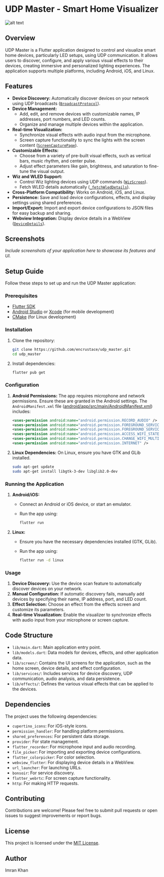 # UDP Master - Smart Home Visualizer

![alt text](https://github.com/encrustace/udp_master/blob/main/assets/screenshot.png?raw=true)

## Overview

UDP Master is a Flutter application designed to control and visualize smart home devices, particularly LED setups, using UDP communication. It allows users to discover, configure, and apply various visual effects to their devices, creating immersive and personalized lighting experiences. The application supports multiple platforms, including Android, iOS, and Linux.

## Features

*   **Device Discovery:** Automatically discover devices on your network using UDP broadcasts ([`BroadcastProtocol`](lib/services/discover.dart)).
*   **Device Management:**
    *   Add, edit, and remove devices with customizable names, IP addresses, port numbers, and LED counts.
    *   Organize and manage multiple devices within the application.
*   **Real-time Visualization:**
    *   Synchronize visual effects with audio input from the microphone.
    *   Screen capture functionality to sync the lights with the screen content ([`ScreenCapturePage`](lib/main.dart)).
*   **Customizable Effects:**
    *   Choose from a variety of pre-built visual effects, such as vertical bars, music rhythm, and center pulse.
    *   Adjust effect parameters like gain, brightness, and saturation to fine-tune the visual output.
*   **Wiz and WLED Support:**
    *   Control Wiz lighting devices using UDP commands ([`WizScreen`](lib/screen/wiz_screen.dart)).
    *   Fetch WLED details automatically ([`_fetchWledDetails`](lib/services/discover.dart)).
*   **Cross-Platform Compatibility:** Works on Android, iOS, and Linux.
*   **Persistence:** Save and load device configurations, effects, and display settings using shared preferences.
*   **Import/Export:** Import and export device configurations to JSON files for easy backup and sharing.
*   **Webview Integration:** Display device details in a WebView ([`DeviceDetails`](lib/screen/device_details.dart)).

## Screenshots

*Include screenshots of your application here to showcase its features and UI.*

## Setup Guide

Follow these steps to set up and run the UDP Master application:

### Prerequisites

*   [Flutter SDK](https://flutter.dev/docs/get-started/install)
*   [Android Studio](https://developer.android.com/studio) or [Xcode](https://developer.apple.com/xcode/) (for mobile development)
*   [CMake](https://cmake.org/download/) (for Linux development)

### Installation

1.  Clone the repository:

    ```sh
    git clone https://github.com/encrustace/udp_master.git
    cd udp_master
    ```

2.  Install dependencies:

    ```sh
    flutter pub get
    ```

### Configuration

1.  **Android Permissions:** The app requires microphone and network permissions. Ensure these are granted in the Android settings. The `AndroidManifest.xml` file ([android/app/src/main/AndroidManifest.xml](android/app/src/main/AndroidManifest.xml)) includes:

    ```xml
    <uses-permission android:name="android.permission.RECORD_AUDIO" />
    <uses-permission android:name="android.permission.FOREGROUND_SERVICE" />
    <uses-permission android:name="android.permission.FOREGROUND_SERVICE_MICROPHONE" />
    <uses-permission android:name="android.permission.ACCESS_WIFI_STATE" />
    <uses-permission android:name="android.permission.CHANGE_WIFI_MULTICAST_STATE" />
    <uses-permission android:name="android.permission.INTERNET" />
    ```

2.  **Linux Dependencies:** On Linux, ensure you have GTK and GLib installed.

    ```sh
    sudo apt-get update
    sudo apt-get install libgtk-3-dev libglib2.0-dev
    ```

### Running the Application

1.  **Android/iOS:**

    *   Connect an Android or iOS device, or start an emulator.
    *   Run the app using:

        ```sh
        flutter run
        ```

2.  **Linux:**

    *   Ensure you have the necessary dependencies installed (GTK, GLib).
    *   Run the app using:

        ```sh
        flutter run -d linux
        ```

### Usage

1.  **Device Discovery:** Use the device scan feature to automatically discover devices on your network.
2.  **Manual Configuration:** If automatic discovery fails, manually add devices by specifying their name, IP address, port, and LED count.
3.  **Effect Selection:** Choose an effect from the effects screen and customize its parameters.
4.  **Real-time Visualization:** Enable the visualizer to synchronize effects with audio input from your microphone or screen capture.

## Code Structure

*   `lib/main.dart`: Main application entry point.
*   `lib/models.dart`: Data models for devices, effects, and other application data.
*   `lib/screen/`: Contains the UI screens for the application, such as the home screen, device details, and effect configuration.
*   `lib/services/`: Includes services for device discovery, UDP communication, audio analysis, and data persistence.
*   `lib/effects/`: Defines the various visual effects that can be applied to the devices.

## Dependencies

The project uses the following dependencies:

*   `cupertino_icons`: For iOS-style icons.
*   `permission_handler`: For handling platform permissions.
*   `shared_preferences`: For persistent data storage.
*   `provider`: For state management.
*   `flutter_recorder`: For microphone input and audio recording.
*   `file_picker`: For importing and exporting device configurations.
*   `flutter_colorpicker`: For color selection.
*   `webview_flutter`: For displaying device details in a WebView.
*   `url_launcher`: For launching URLs.
*   `bonsoir`: For service discovery.
*   `flutter_webrtc`: For screen capture functionality.
*   `http`: For making HTTP requests.

## Contributing

Contributions are welcome! Please feel free to submit pull requests or open issues to suggest improvements or report bugs.

## License

This project is licensed under the [MIT License](LICENSE).

## Author

Imran Khan